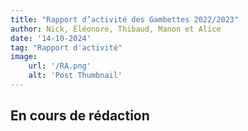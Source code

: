 ```yaml
---
title: "Rapport d’activité des Gambettes 2022/2023"
author: Nick, Éléonore, Thibaud, Manon et Alice
date: '14-10-2024'
tag: "Rapport d'activité"
image:
    url: '/RA.png'
    alt: 'Post Thumbnail'
---
```


## En cours de rédaction
